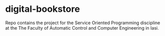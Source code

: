 # digital-bookstore
Repo contains the project for the Service Oriented Programming discipline at the The Faculty of Automatic Control and Computer Engineering in Iasi.
